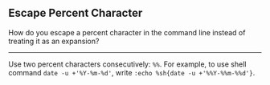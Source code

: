 ## Escape Percent Character

How do you escape a percent character in the command line instead of treating it as an expansion?

---

Use two percent characters consecutively: `%%`. For example, to use shell command `date -u +'%Y-%m-%d'`, write `:echo %sh{date -u +'%%Y-%%m-%%d'}`.

